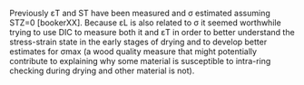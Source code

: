 Previously εT and ST have been measured and σ estimated assuming STZ=0 [bookerXX]. Because εL is also related to σ it seemed worthwhile trying to use DIC to measure both it and εT in order to better understand the stress-strain state in the early stages of drying and to develop better estimates for σmax (a wood quality measure that might potentially contribute to explaining why some material is susceptible to intra-ring checking during drying and other material is not).